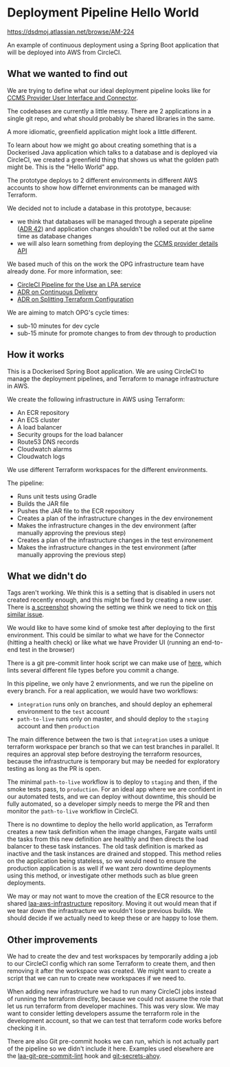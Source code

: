# Deployment Pipeline Hello World
https://dsdmoj.atlassian.net/browse/AM-224

An example of continuous deployment using a Spring Boot application that will be deployed into AWS from CircleCI. 

## What we wanted to find out
We are trying to define what our ideal deployment pipeline looks like for [CCMS Provider User Interface and Connector](https://github.com/ministryofjustice/laa-ccms-pui).

The codebases are currently a little messy. There are 2 applications in a single git repo, and what should probably be shared libraries in the same.

A more idiomatic, greenfield application might look a little different.

To learn about how we might go about creating something that is a Dockerised Java application which talks to a database and is deployed via CircleCI, we created a greenfield thing that shows us what the golden path might be. This is the "Hello World" app.

The prototype deploys to 2 different environments in different AWS accounts to show how differnet environments can be managed with Terraform.

We decided not to include a database in this prototype, because:

- we think that databases will be managed through a seperate pipeline ([ADR 42](https://github.com/ministryofjustice/laa-architectural-decisions/blob/master/doc/adr/0042-database-pipeline.md)) and application changes shouldn't be rolled out at the same time as database changes
- we will also learn something from deploying the [CCMS provider details API](https://github.com/ministryofjustice/laa-ccms-provider-details-api)

We based much of this on the work the OPG infrastructure team have already done. For more information, see:
- [CircleCI Pipeline for the Use an LPA service](https://github.com/ministryofjustice/opg-use-an-lpa/blob/aaea7c51715d0149953abdd4a4f746e9934c10e8/.circleci/config.yml)
- [ADR on Continuous Delivery](https://github.com/ministryofjustice/opg-use-an-lpa/blob/master/docs/architecture/decisions/0006-continuous-delivery.md)
- [ADR on Splitting Terraform Configuration](https://github.com/ministryofjustice/opg-use-an-lpa/blob/master/docs/architecture/decisions/0007-split-terraform-configuration.md)

We are aiming to match OPG's cycle times:
- sub-10 minutes for dev cycle
- sub-15 minute for promote changes to from dev through to production

## How it works
This is a Dockerised Spring Boot application.
We are using CircleCI to manage the deployment pipelines, and Terraform to manage infrastructure in AWS.

We create the following infrastructure in AWS using Terraform:
- An ECR repository
- An ECS cluster
- A load balancer
- Security groups for the load balancer
- Route53 DNS records
- Cloudwatch alarms
- Cloudwatch logs

We use different Terraform workspaces for the different environments.

The pipeline:
- Runs unit tests using Gradle
- Builds the JAR file
- Pushes the JAR file to the ECR repository
- Creates a plan of the infrastructure changes in the dev environement
- Makes the infrastructure changes in the dev environment (after manually approving the previous step)
- Creates a plan of the infrastructure changes in the test environement
- Makes the infrastructure changes in the test environment (after manually approving the previous step)

## What we didn't do

Tags aren't working. We think this is a setting that is disabled in users not created recently enough, and this might be fixed by creating a new user. There is [a screenshot](https://user-images.githubusercontent.com/12000935/51914181-87d06380-23d8-11e9-9234-c38c1b76c709.png) showing the setting we think we need to tick on [this similar issue](https://github.com/terraform-providers/terraform-provider-aws/issues/7373).

We would like to have some kind of smoke test after deploying to the first environment. This could be similar to what we have for the Connector (hitting a health check) or like what we have Provider UI (running an end-to-end test in the browser)

There is a git pre-commit linter hook script we can make use of [here](https://github.com/ministryofjustice/laa-git-pre-commit-lint), which lints several different file types before you commit a change.

In this pipeline, we only have 2 envrionments, and we run the pipeline on every branch. For a real application, we would have two workflows:
- `integration` runs only on branches, and should deploy an ephemeral environment to the `test` account
- `path-to-live` runs only on master, and should deploy to the `staging` account and then `production`

The main difference between the two is that `integration` uses a unique terraform workspace per branch so that we can test branches in parallel. It requires an approval step before destroying the terraform resources, because the infrastructure is temporary but may be needed for exploratory testing as long as the PR is open.

The minimal `path-to-live` workflow is to deploy to `staging` and then, if the smoke tests pass, to `production`. For an ideal app where we are confident in our automated tests, and we can deploy without downtime, this should be fully automated, so a developer simply needs to merge the PR and then monitor the `path-to-live` workflow in CircleCI.

There is no downtime to deploy the hello world application, as Terraform creates a new task definition when the image changes, Fargate waits until the tasks from this new definition are healthly and then directs the load balancer to these task instances.  The old task definition is marked as inactive and the task instances are drained and stopped.  This method relies on the application being stateless, so we would need to ensure the production application is as well if we want zero downtime deployments using this method, or investigate other methods such as blue green deployments.

We may or may not want to move the creation of the ECR resource to the shared [laa-aws-infrastructure](https://github.com/ministryofjustice/laa-aws-infrastructure) repository. Moving it out would mean that if we tear down the infrastracture we wouldn't lose previous builds. We should decide if we actually need to keep these or are happy to lose them.

## Other improvements
We had to create the dev and test workspaces by temporarily adding a job to our CircleCI config which ran some Terraform to create them, and then removing it after the workspace was created. We might want to create a script that we can run to create new workspaces if we need to.

When adding new infrastructure we had to run many CircleCI jobs instead of running the terraform directly, because we could not assume the role that let us run terraform from developer machines. This was very slow. We may want to consider letting developers assume the terraform role in the development account, so that we can test that terraform code works before checking it in.

There are also Git pre-commit hooks we can run, which is not actually part of the pipeline so we didn't include it here. Examples used elsewhere are the [laa-git-pre-commit-lint](https://github.com/ministryofjustice/laa-git-pre-commit-lint) hook and [git-secrets-ahoy](https://github.com/ministryofjustice/git-secrets-ahoy).